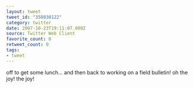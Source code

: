 ```yaml
---
layout: tweet
tweet_id: "358030122"
category: twitter
date: 2007-10-23T19:11:07.000Z
source: Twitter Web Client
favorite_count: 0
retweet_count: 0
tags:
- tweet
---
```


off to get some lunch... and then back to working on a field bulletin! oh the joy! the joy!
